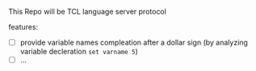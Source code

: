 This Repo will be TCL language server protocol

features:
- [ ] provide variable names compleation after a dollar sign (by analyzing variable decleration `set varname 5`)
- [ ] ...